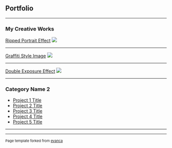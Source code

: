 ## Portfolio

---

### My Creative Works

[Ripped Portrait Effect](/sample_page)
<img src="image_2021-12-08_101614.png?raw=true"/>

---
[Graffiti Style Image](/pdf/sample_presentation.pdf)
<img src="image_2021-12-08_101643.png?raw=true"/>

---
[Double Exposure Effect](http://example.com/)
<img src="image_2021-12-08_101702.png?raw=true"/>

---

### Category Name 2

- [Project 1 Title](http://example.com/)
- [Project 2 Title](http://example.com/)
- [Project 3 Title](http://example.com/)
- [Project 4 Title](http://example.com/)
- [Project 5 Title](http://example.com/)

---




---
<p style="font-size:11px">Page template forked from <a href="https://github.com/evanca/quick-portfolio">evanca</a></p>
<!-- Remove above link if you don't want to attibute -->
